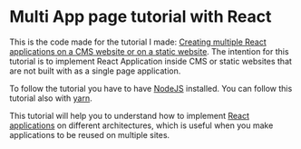 # Multi App page tutorial with React

This is the code made for the tutorial I made: [Creating multiple React applications on a CMS website or on a static website](https://medium.com/@jesuspinarte/creating-multiple-react-applications-on-a-cms-website-or-on-a-static-website-b42bd5fecbaa). The intention for this tutorial is to implement React Application inside CMS or static websites that are not built with as a single page application.

To follow the tutorial you have to have [NodeJS](https://nodejs.org/es/download/) installed. You can follow this tutorial also with [yarn](https://classic.yarnpkg.com/en/docs/install/#windows-stable).

This tutorial will help you to understand how to implement [React applications](https://es.reactjs.org/) on different architectures, which is useful when you make applications to be reused on multiple sites.
